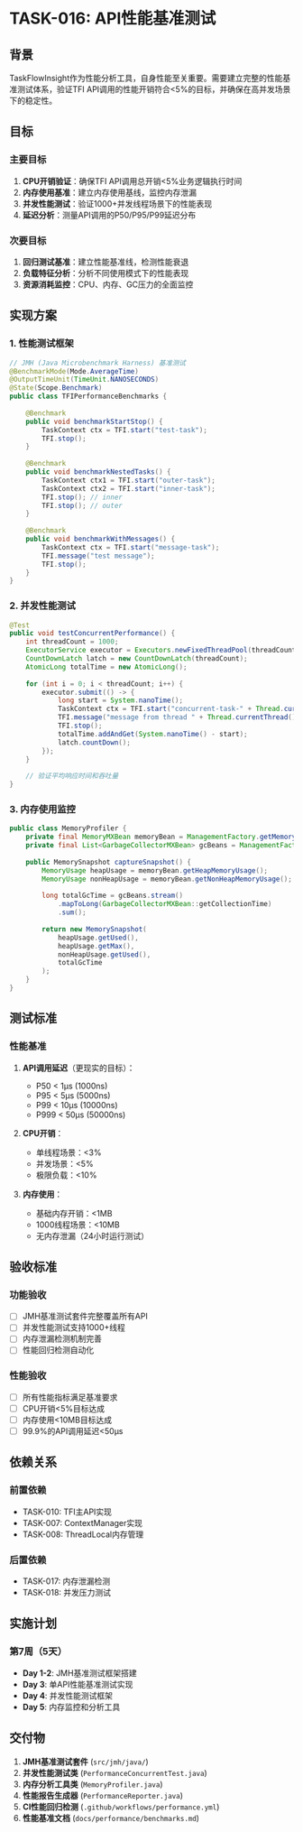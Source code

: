 # TASK-016: API性能基准测试

## 背景

TaskFlowInsight作为性能分析工具，自身性能至关重要。需要建立完整的性能基准测试体系，验证TFI API调用的性能开销符合<5%的目标，并确保在高并发场景下的稳定性。

## 目标

### 主要目标
1. **CPU开销验证**：确保TFI API调用总开销<5%业务逻辑执行时间
2. **内存使用基准**：建立内存使用基线，监控内存泄漏
3. **并发性能测试**：验证1000+并发线程场景下的性能表现
4. **延迟分析**：测量API调用的P50/P95/P99延迟分布

### 次要目标
1. **回归测试基准**：建立性能基准线，检测性能衰退
2. **负载特征分析**：分析不同使用模式下的性能表现
3. **资源消耗监控**：CPU、内存、GC压力的全面监控

## 实现方案

### 1. 性能测试框架
```java
// JMH (Java Microbenchmark Harness) 基准测试
@BenchmarkMode(Mode.AverageTime)
@OutputTimeUnit(TimeUnit.NANOSECONDS)
@State(Scope.Benchmark)
public class TFIPerformanceBenchmarks {
    
    @Benchmark
    public void benchmarkStartStop() {
        TaskContext ctx = TFI.start("test-task");
        TFI.stop();
    }
    
    @Benchmark
    public void benchmarkNestedTasks() {
        TaskContext ctx1 = TFI.start("outer-task");
        TaskContext ctx2 = TFI.start("inner-task");
        TFI.stop(); // inner
        TFI.stop(); // outer
    }
    
    @Benchmark
    public void benchmarkWithMessages() {
        TaskContext ctx = TFI.start("message-task");
        TFI.message("test message");
        TFI.stop();
    }
}
```

### 2. 并发性能测试
```java
@Test
public void testConcurrentPerformance() {
    int threadCount = 1000;
    ExecutorService executor = Executors.newFixedThreadPool(threadCount);
    CountDownLatch latch = new CountDownLatch(threadCount);
    AtomicLong totalTime = new AtomicLong();
    
    for (int i = 0; i < threadCount; i++) {
        executor.submit(() -> {
            long start = System.nanoTime();
            TaskContext ctx = TFI.start("concurrent-task-" + Thread.currentThread().getId());
            TFI.message("message from thread " + Thread.currentThread().getId());
            TFI.stop();
            totalTime.addAndGet(System.nanoTime() - start);
            latch.countDown();
        });
    }
    
    // 验证平均响应时间和吞吐量
}
```

### 3. 内存使用监控
```java
public class MemoryProfiler {
    private final MemoryMXBean memoryBean = ManagementFactory.getMemoryMXBean();
    private final List<GarbageCollectorMXBean> gcBeans = ManagementFactory.getGarbageCollectorMXBeans();
    
    public MemorySnapshot captureSnapshot() {
        MemoryUsage heapUsage = memoryBean.getHeapMemoryUsage();
        MemoryUsage nonHeapUsage = memoryBean.getNonHeapMemoryUsage();
        
        long totalGcTime = gcBeans.stream()
            .mapToLong(GarbageCollectorMXBean::getCollectionTime)
            .sum();
            
        return new MemorySnapshot(
            heapUsage.getUsed(),
            heapUsage.getMax(),
            nonHeapUsage.getUsed(),
            totalGcTime
        );
    }
}
```

## 测试标准

### 性能基准
1. **API调用延迟**（更现实的目标）：
   - P50 < 1μs (1000ns)
   - P95 < 5μs (5000ns)
   - P99 < 10μs (10000ns)
   - P999 < 50μs (50000ns)

2. **CPU开销**：
   - 单线程场景：<3%
   - 并发场景：<5%
   - 极限负载：<10%

3. **内存使用**：
   - 基础内存开销：<1MB
   - 1000线程场景：<10MB
   - 无内存泄漏（24小时运行测试）

## 验收标准

### 功能验收
- [ ] JMH基准测试套件完整覆盖所有API
- [ ] 并发性能测试支持1000+线程
- [ ] 内存泄漏检测机制完善
- [ ] 性能回归检测自动化

### 性能验收
- [ ] 所有性能指标满足基准要求
- [ ] CPU开销<5%目标达成
- [ ] 内存使用<10MB目标达成
- [ ] 99.9%的API调用延迟<50μs

## 依赖关系

### 前置依赖
- TASK-010: TFI主API实现
- TASK-007: ContextManager实现
- TASK-008: ThreadLocal内存管理

### 后置依赖
- TASK-017: 内存泄漏检测
- TASK-018: 并发压力测试

## 实施计划

### 第7周（5天）
- **Day 1-2**: JMH基准测试框架搭建
- **Day 3**: 单API性能基准测试实现
- **Day 4**: 并发性能测试框架
- **Day 5**: 内存监控和分析工具

## 交付物

1. **JMH基准测试套件** (`src/jmh/java/`)
2. **并发性能测试类** (`PerformanceConcurrentTest.java`)
3. **内存分析工具类** (`MemoryProfiler.java`)
4. **性能报告生成器** (`PerformanceReporter.java`)
5. **CI性能回归检测** (`.github/workflows/performance.yml`)
6. **性能基准文档** (`docs/performance/benchmarks.md`)